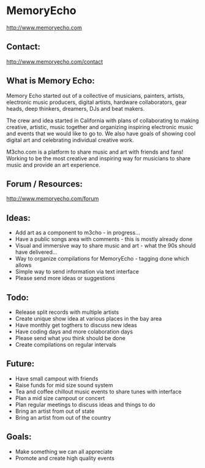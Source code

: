 MemoryEcho
==========
http://www.memoryecho.com

## Contact:
http://www.memoryecho.com/contact

## What is Memory Echo:
Memory Echo started out of a collective of musicians, painters, artists, electronic music producers, digital artists, hardware collaborators, gear heads, deep thinkers, dreamers, DJs and beat makers.

The crew and idea started in California with plans of collaborating to making creative, artistic, music together and organizing inspiring electronic music and events that we would like to go to. We also have goals of showing cool digital art and celebrating individual creative work. 

M3cho.com is a platform to share music and art with friends and fans! Working to be the most creative and inspiring way for musicians to share music and provide an art experience. 

## Forum / Resources:
http://www.memoryecho.com/forum

## Ideas:
 - Add art as a component to m3cho - in progress...
 - Have a public songs area with comments - this is mostly already done
 - Visual and immersive way to share music and art - what the 90s should have delivered...
 - Way to organize compilations for MemoryEcho - tagging done which allows
 - Simple way to send information via text interface
 - Please send more ideas or suggestions

## Todo:
 - Release split records with multiple artists
 - Create unique show idea at various places in the bay area
 - Have monthly get togthers to discuss new ideas
 - Have coding days and more colaboration days
 - Please send what you think should be done
 - Create compilations on regular intervals

## Future:
 - Have small campout with friends
 - Raise funds for mid size sound system
 - Tea and coffee chillout music events to share tunes with interface
 - Plan a mid size campout or concert
 - Plan regular meetings to discuss ideas and things to do
 - Bring an artist from out of state
 - Bring an artist from out of the country

## Goals:
 - Make something we can all appreciate
 - Promote and create high quality events
